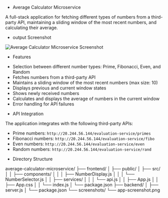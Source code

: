 * Average Calculator Microservice

A full-stack application for fetching different types of numbers from a third-party API, maintaining a sliding window of the most recent numbers, and calculating their average.

* output Screenshot

![Average Calculator Microservice Screenshot](./screenshots/app-screenshot.png)

* Features

- Selection between different number types: Prime, Fibonacci, Even, and Random
- Fetches numbers from a third-party API
- Maintains a sliding window of the most recent numbers (max size: 10)
- Displays previous and current window states
- Shows newly received numbers
- Calculates and displays the average of numbers in the current window
- Error handling for API failures

* API Integration

The application integrates with the following third-party APIs:

- Prime numbers: `http://20.244.56.144/evaluation-service/primes`
- Fibonacci numbers: `http://20.244.56.144/evaluation-service/fibo`
- Even numbers: `http://20.244.56.144/evaluation-service/even`
- Random numbers: `http://20.244.56.144/evaluation-service/rand`


* Directory Structure


average-calculator-microservice/
├── frontend/
│   ├── public/
│   ├── src/
│   │   ├── components/
│   │   │   ├── NumberDisplay.js
│   │   │   └── NumberSelector.js
│   │   ├── services/
│   │   │   └── api.js
│   │   ├── App.js
│   │   ├── App.css
│   │   └── index.js
│   └── package.json
├── backend/
│   ├── server.js
│   └── package.json
└── screenshots/
    └── app-screenshot.png
```

